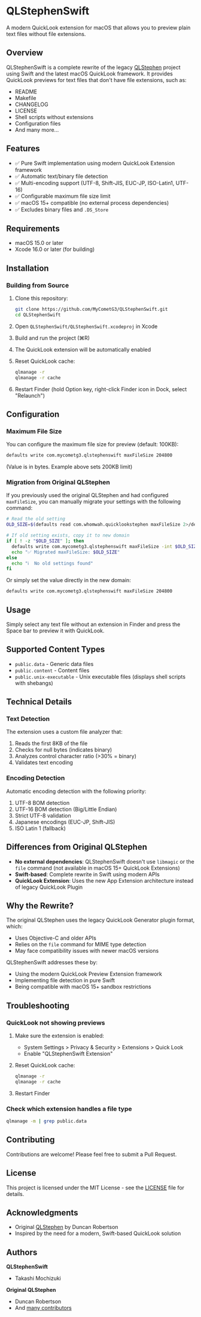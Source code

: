 # QLStephenSwift

A modern QuickLook extension for macOS that allows you to preview plain text files without file extensions.

## Overview

QLStephenSwift is a complete rewrite of the legacy [QLStephen](https://github.com/whomwah/qlstephen) project using Swift and the latest macOS QuickLook framework. It provides QuickLook previews for text files that don't have file extensions, such as:

- README
- Makefile
- CHANGELOG
- LICENSE
- Shell scripts without extensions
- Configuration files
- And many more...

## Features

- ✅ Pure Swift implementation using modern QuickLook Extension framework
- ✅ Automatic text/binary file detection
- ✅ Multi-encoding support (UTF-8, Shift-JIS, EUC-JP, ISO-Latin1, UTF-16)
- ✅ Configurable maximum file size limit
- ✅ macOS 15+ compatible (no external process dependencies)
- ✅ Excludes binary files and `.DS_Store`

## Requirements

- macOS 15.0 or later
- Xcode 16.0 or later (for building)

## Installation

### Building from Source

1. Clone this repository:
   ```bash
   git clone https://github.com/MyCometG3/QLStephenSwift.git
   cd QLStephenSwift
   ```

2. Open `QLStephenSwift/QLStephenSwift.xcodeproj` in Xcode

3. Build and run the project (⌘R)

4. The QuickLook extension will be automatically enabled

5. Reset QuickLook cache:
   ```bash
   qlmanage -r
   qlmanage -r cache
   ```

6. Restart Finder (hold Option key, right-click Finder icon in Dock, select "Relaunch")

## Configuration

### Maximum File Size

You can configure the maximum file size for preview (default: 100KB):

```bash
defaults write com.mycometg3.qlstephenswift maxFileSize 204800
```

(Value is in bytes. Example above sets 200KB limit)

### Migration from Original QLStephen

If you previously used the original QLStephen and had configured `maxFileSize`, you can manually migrate your settings with the following command:

```bash
# Read the old setting
OLD_SIZE=$(defaults read com.whomwah.quicklookstephen maxFileSize 2>/dev/null)

# If old setting exists, copy it to new domain
if [ ! -z "$OLD_SIZE" ]; then
  defaults write com.mycometg3.qlstephenswift maxFileSize -int $OLD_SIZE
  echo "✅ Migrated maxFileSize: $OLD_SIZE"
else
  echo "ℹ️  No old settings found"
fi
```

Or simply set the value directly in the new domain:

```bash
defaults write com.mycometg3.qlstephenswift maxFileSize 204800
```

## Usage

Simply select any text file without an extension in Finder and press the Space bar to preview it with QuickLook.

## Supported Content Types

- `public.data` - Generic data files
- `public.content` - Content files
- `public.unix-executable` - Unix executable files (displays shell scripts with shebangs)

## Technical Details

### Text Detection

The extension uses a custom file analyzer that:
1. Reads the first 8KB of the file
2. Checks for null bytes (indicates binary)
3. Analyzes control character ratio (>30% = binary)
4. Validates text encoding

### Encoding Detection

Automatic encoding detection with the following priority:
1. UTF-8 BOM detection
2. UTF-16 BOM detection (Big/Little Endian)
3. Strict UTF-8 validation
4. Japanese encodings (EUC-JP, Shift-JIS)
5. ISO Latin 1 (fallback)

## Differences from Original QLStephen

- **No external dependencies**: QLStephenSwift doesn't use `libmagic` or the `file` command (not available in macOS 15+ QuickLook Extensions)
- **Swift-based**: Complete rewrite in Swift using modern APIs
- **QuickLook Extension**: Uses the new App Extension architecture instead of legacy QuickLook Plugin

## Why the Rewrite?

The original QLStephen uses the legacy QuickLook Generator plugin format, which:
- Uses Objective-C and older APIs
- Relies on the `file` command for MIME type detection
- May face compatibility issues with newer macOS versions

QLStephenSwift addresses these by:
- Using the modern QuickLook Preview Extension framework
- Implementing file detection in pure Swift
- Being compatible with macOS 15+ sandbox restrictions

## Troubleshooting

### QuickLook not showing previews

1. Make sure the extension is enabled:
   - System Settings > Privacy & Security > Extensions > Quick Look
   - Enable "QLStephenSwift Extension"

2. Reset QuickLook cache:
   ```bash
   qlmanage -r
   qlmanage -r cache
   ```

3. Restart Finder

### Check which extension handles a file type

```bash
qlmanage -m | grep public.data
```

## Contributing

Contributions are welcome! Please feel free to submit a Pull Request.

## License

This project is licensed under the MIT License - see the [LICENSE](LICENSE) file for details.

## Acknowledgments

- Original [QLStephen](https://github.com/whomwah/qlstephen) by Duncan Robertson
- Inspired by the need for a modern, Swift-based QuickLook solution

## Authors

**QLStephenSwift**
- Takashi Mochizuki

**Original QLStephen**
- Duncan Robertson
- And [many contributors](https://github.com/whomwah/qlstephen#authors)
